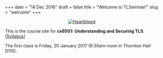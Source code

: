 +++
date = "14 Dec 2016"
draft = false
title = "Welcome to TLSeminar!"
slug = "welcome"
+++

<center>
<a href="http://xkcd.com/1353/">
<img src="//imgs.xkcd.com/comics/heartbleed.png" title="I looked at some of the data dumps from vulnerable sites, and it was ... bad. I saw emails, passwords, password hints. SSL keys and session cookies. Important servers brimming with visitor IPs. Attack ships on fire off the shoulder of Orion, c-beams glittering in the dark near the Tannhäuser Gate. I should probably patch OpenSSL." alt="Heartbleed" srcset="//imgs.xkcd.com/comics/heartbleed_2x.png 2x">
</img>
</a>
</center>

This is the course site for **cs6501: Understanding and Securing
TLS**. [<a href="/syllabus">Syllabus</a>]

The first class is Friday, 20 January 2017 (9:30am-noon in Thornton
Hall D115).
